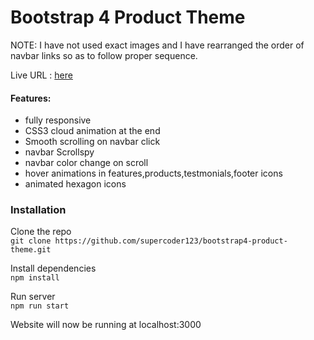 # Bootstrap 4 Product Theme

NOTE: I have not used exact images and I have rearranged the order of navbar links so as to follow proper sequence.

Live URL : [here](https://supercoder123.github.io/bootstrap4-product-theme/)

#### Features:

- fully responsive
- CSS3 cloud animation at the end
- Smooth scrolling on navbar click
- navbar Scrollspy
- navbar color change on scroll
- hover animations in features,products,testmonials,footer icons
- animated hexagon icons

### Installation

Clone the repo  
`git clone https://github.com/supercoder123/bootstrap4-product-theme.git`

Install dependencies  
`npm install`

Run server  
`npm run start`

Website will now be running at localhost:3000

